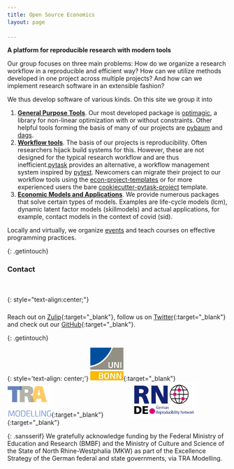 ```yaml
---
title: Open Source Economics
layout: page

---
```


**A platform for reproducible research with modern tools**

Our group focuses on three main problems: How do we organize a research workflow in a
reproducible and efficient way? How can we utilize methods developed in one project
across multiple projects? And how can we implement research software in an extensible
fashion?

We thus develop software of various kinds. On this site we group it into

1. [**General Purpose Tools**](/tools/). Our most developed package is
   [optimagic](http://github.com/opensourceeconomics/optimagic), a library for
   non-linear optimization with or without constraints. Other helpful tools forming the
   basis of many of our projects are
   [pybaum](http://github.com/opensourceeconomics/pybaum) and
   [dags](http://github.com/opensourceeconomics/dags).
2. [**Workflow tools**](/workflow/). The basis of our projects is reproducibility. Often
   researchers hijack build systems for this. However, these are not designed for the
   typical research workflow and are thus
   inefficient.[pytask](http://github.com/pytask-dev/pytask) provides an alternative, a
   workflow management system inspired by
   [pytest](https://github.com/pytest-dev/pytest). Newcomers can migrate their project
   to our workflow tools using the
   [econ-project-templates](http://github.com/opensourceeconomics/econ-project-templates)
   or for more experienced users the bare
   [cookiecutter-pytask-project](https://github.com/pytask-dev/cookiecutter-pytask-project)
   template.
3. [**Economic Models and Applications**](/models/). We provide numerous packages that
   solve certain types of models. Examples are life-cycle models (lcm), dynamic latent
   factor models (skillmodels) and actual applications, for example, contact models in
   the context of covid (sid).

Locally and virtually, we organize [events](/events/) and teach courses on effective
programming practices.


{: .getintouch}

### Contact
<link rel="stylesheet" href="https://use.fontawesome.com/releases/v5.6.1/css/all.css">

{: style="text-align:center;"}
<a href="https://ose.zulipchat.com"><i class="fa fa-comments" style="font-size:50px; font-style: normal;"></i></a>&nbsp; &emsp; &emsp; &emsp;
<a href="https://twitter.com/open_econ"><i class="fab fa-twitter" style="font-size:50px; font-style: normal;"></i></a>&nbsp; &emsp; &emsp; &emsp;
<a href="https://github.com/opensourceeconmics"><i class="fab fa-github" style="font-size:50px; font-style: normal;"></i></a>

Reach out on [Zulip](https://ose.zulipchat.com/#){:target="_blank"}, follow us on
[Twitter](https://twitter.com/open_econ){:target="_blank"} and check out our
[GitHub](https://github.com/opensourceeconmics){:target="_blank"}.


{: .getintouch}

{: style='text-align: center;'}
[<img src="/assets/images/uni5.jpg" alt="U Bonn logo" width="15%"/>](https://www.uni-bonn.de/en){:target="_blank"}&nbsp; &emsp; &emsp; &emsp;
[<img src="/assets/images/tra_logo.png" alt="Tra logo" width="20%"/>](https://www.uni-bonn.de/en/research-and-teaching/research-profile/transdisciplinary-research-areas/tra-1-modelling){:target="_blank"}&nbsp; &emsp; &emsp; &emsp;
[<img src="/assets/images/RN_German.png" alt="GRN logo" width="30%"/>](https://reproducibilitynetwork.de/){:target="_blank"}

{: .sansserif}
We gratefully acknowledge funding by the Federal Ministry of Education and Research
(BMBF) and the Ministry of Culture and Science of the State of North Rhine-Westphalia
(MKW) as part of the Excellence Strategy of the German federal and state governments,
via TRA Modelling.
